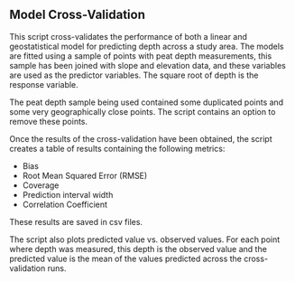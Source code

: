 ## Model Cross-Validation

This script cross-validates the performance of both a linear and geostatistical model for predicting depth across a study area.
The models are fitted using a sample of points with peat depth measurements, this sample has been joined with slope and elevation data, and these variables are used as the predictor variables. 
The square root of depth is the response variable.   

The peat depth sample being used contained some duplicated points and some very geographically close points. The script contains an option to remove these points. 

Once the results of the cross-validation have been obtained, the script creates a table of results containing the following metrics:
* Bias
* Root Mean Squared Error (RMSE)
* Coverage
* Prediction interval width 
* Correlation Coefficient  

These results are saved in csv files.

The script also plots predicted value vs. observed values. 
For each point where depth was measured, this depth is the observed value and the predicted value is the mean of the values predicted across the cross-validation runs.
